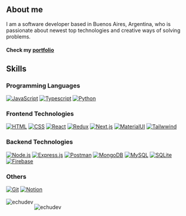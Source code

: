 <h2>About me</h2>
I am a software developer based in Buenos Aires, Argentina, who is passionate about newest top technologies and creative ways of solving problems.
<h4>Check my <a target="_blank" href="https://echudev.vercel.app/" target="_blank">portfolio</a><h4/>


<h2>Skills</h2>
<h3>Programming Languages</h3>
<a href="#"><img alt="JavaScript" src="https://img.shields.io/badge/JavaScript-F7DF1E.svg?logo=javascript&logoColor=black"></a>
<a href="#"><img alt="Typescript" src="https://img.shields.io/badge/Typescript-%233178C6?logo=typescript&logoColor=white"></a>
<a href="#"><img alt="Python" src="https://img.shields.io/badge/Python-275378?logo=python&logoColor=%234785b7"></a>
<h3>Frontend Technologies</h3>
<a href="#"><img alt="HTML" src="https://img.shields.io/badge/HTML-E34F26.svg?logo=html5&logoColor=white"></a>
<a href="#"><img alt="CSS" src="https://img.shields.io/badge/CSS-1572B6.svg?logo=css3&logoColor=white"></a>
<a href="#"><img alt="React" src="https://img.shields.io/badge/React-20232a.svg?logo=react&logoColor=%2361DAFB"></a>
<a href="#"><img alt="Redux" src="https://img.shields.io/badge/Redux-593d88.svg?logo=redux&logoColor=white"></a>
<a href="#"><img alt="Next.js" src="https://img.shields.io/badge/Next.js-1b1b1b?logo=nextdotjs&logoColor=white"></a>
<a href="#"><img alt="MaterialUI" src="https://img.shields.io/badge/MaterialUI-%23007FFF?logo=mui&logoColor=white"></a>
<a href="#"><img alt="Tailwwind" src="https://img.shields.io/badge/Tailwind-%2306B6D4?logo=tailwindcss&logoColor=white"></a>
<h3>Backend Technologies</h3>
<a href="#"><img alt="Node.js" src="https://img.shields.io/badge/Node.js-43853D.svg?logo=node.js&logoColor=white"></a>
<a href="#"><img alt="Express.js" src="https://img.shields.io/badge/Express.js-404d59.svg?logo=express&logoColor=white"></a>
<a href="#"><img alt="Postman" src="https://img.shields.io/badge/Postman-FF6C37?logo=postman&logoColor=white"></a>
<a href="#"><img alt="MongoDB" src ="https://img.shields.io/badge/MongoDB-4ea94b.svg?logo=mongodb&logoColor=white"></a>
<a href="#"><img alt="MySQL" src="https://img.shields.io/badge/MySQL-00f.svg?logo=mysql&logoColor=white"></a>
<a href="#"><img alt="SQLite" src="https://img.shields.io/badge/SQLite-%23003B57?logo=sqlite&logoColor=white"></a>
<a href="#"><img alt="Firebase" src="https://img.shields.io/badge/Firebase-orange?logo=firebase&logoColor=%23FFCA28"></a>
<h3>Others</h3>
<a href="#"><img alt="Git" src="https://img.shields.io/badge/Git-F05033.svg?logo=git&logoColor=white"></a>
<a href="#"><img alt="Notion" src="https://img.shields.io/badge/Notion-010101.svg?logo=notion&logoColor=white"></a>
<br/>
<br/>
<span><img align="left" src="https://github-readme-stats.vercel.app/api/top-langs?username=echudev&show_icons=true&theme=gruvbox&locale=en&layout=compact" alt="echudev" /></span>

<span><img align="center" src="https://github-readme-stats.vercel.app/api?username=echudev&show_icons=true&theme=gruvbox&locale=en" alt="echudev" /></span>
